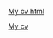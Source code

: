 [My cv html](https://arsen056.github.io/rsschool-cv/)

[My cv](https://arsen056.github.io/rsschool-cv/cv)